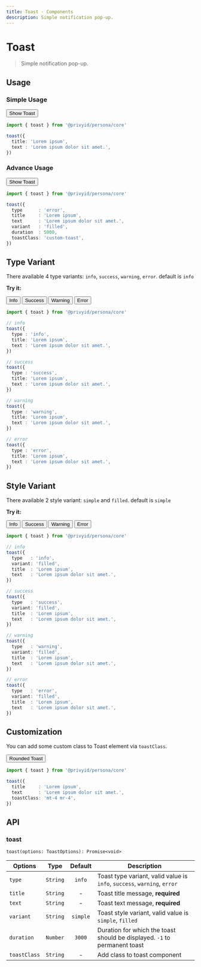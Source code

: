 ```yaml
---
title: Toast · Components
description: Simple notification pop-up.
---
```


<script setup>
  import Button from '../button/Button.vue'
  import Toast from './Toast.vue'
  import toast from '.'
</script>

# Toast

> Simple notification pop-up.

## Usage

### Simple Usage

<div class="flex mt-3">
  <Button color="primary" @click="toast({
    title: 'Lorem ipsum',
    text : 'Lorem ipsum dolor sit amet.',
  })">
    Show Toast
  </Button>
</div>

```ts
import { toast } from '@privyid/persona/core'

toast({
  title: 'Lorem ipsum',
  text : 'Lorem ipsum dolor sit amet.',
})
```

### Advance Usage

<div class="flex mt-3">
  <Button color="primary" @click="toast({
    type      : 'error',
    title     : 'Lorem ipsum',
    text      : 'Lorem ipsum dolor sit amet.',
    variant   : 'filled',
    duration  : 5000,
    toastClass: 'custom-toast',
  })">
    Show Toast
  </Button>
</div>

```ts
import { toast } from '@privyid/persona/core'

toast({
  type      : 'error',
  title     : 'Lorem ipsum',
  text      : 'Lorem ipsum dolor sit amet.',
  variant   : 'filled',
  duration  : 5000,
  toastClass: 'custom-toast',
})
```

## Type Variant

There available 4 type variants: `info`, `success`, `warning`, `error`. default is `info`

<preview class="flex-col items-center space-y-3">
  <Toast type="info" title="Lorem ipsum" text="Lorem ipsum dolor sit amet." />
  <Toast type="success" title="Lorem ipsum" text="Lorem ipsum dolor sit amet." />
  <Toast type="warning" title="Lorem ipsum" text="Lorem ipsum dolor sit amet." />
  <Toast type="error" title="Lorem ipsum" text="Lorem ipsum dolor sit amet." />
</preview>

**Try it:**

<div class="mt-3 space-gap-3">
  <Button color="primary" @click="toast({
    type : 'info',
    title: 'Lorem ipsum',
    text : 'Lorem ipsum dolor sit amet.',
  })">
    Info
  </Button>
  <Button color="success" @click="toast({
    type : 'success',
    title: 'Lorem ipsum',
    text : 'Lorem ipsum dolor sit amet.',
  })">
    Success
  </Button>
  <Button color="warning" @click="toast({
    type : 'warning',
    title: 'Lorem ipsum',
    text : 'Lorem ipsum dolor sit amet.',
  })">
    Warning
  </Button>
  <Button color="danger" @click="toast({
    type : 'error',
    title: 'Lorem ipsum',
    text : 'Lorem ipsum dolor sit amet.',
  })">
    Error
  </Button>
</div>

```ts
import { toast } from '@privyid/persona/core'

// info
toast({
  type : 'info',
  title: 'Lorem ipsum',
  text : 'Lorem ipsum dolor sit amet.',
})

// success
toast({
  type : 'success',
  title: 'Lorem ipsum',
  text : 'Lorem ipsum dolor sit amet.',
})

// warning
toast({
  type : 'warning',
  title: 'Lorem ipsum',
  text : 'Lorem ipsum dolor sit amet.',
})

// error
toast({
  type : 'error',
  title: 'Lorem ipsum',
  text : 'Lorem ipsum dolor sit amet.',
})
```

## Style Variant

There available 2 style variant: `simple` and `filled`. default is `simple`

<preview class="flex-col items-center space-y-3">
  <Toast variant="filled" type="info" title="Lorem ipsum" text="Lorem ipsum dolor sit amet." />
  <Toast variant="filled" type="success" title="Lorem ipsum" text="Lorem ipsum dolor sit amet." />
  <Toast variant="filled" type="warning" title="Lorem ipsum" text="Lorem ipsum dolor sit amet." />
  <Toast variant="filled" type="error" title="Lorem ipsum" text="Lorem ipsum dolor sit amet." />
</preview>

**Try it:**

<div class="mt-3 space-gap-3">
  <Button color="primary" @click="toast({
    type   : 'info',
    variant: 'filled',
    title  : 'Lorem ipsum',
    text   : 'Lorem ipsum dolor sit amet.',
  })">
    Info
  </Button>
  <Button color="success" @click="toast({
    type   : 'success',
    variant: 'filled',
    title  : 'Lorem ipsum',
    text   : 'Lorem ipsum dolor sit amet.',
  })">
    Success
  </Button>
  <Button color="warning" @click="toast({
    type   : 'warning',
    variant: 'filled',
    title  : 'Lorem ipsum',
    text   : 'Lorem ipsum dolor sit amet.',
  })">
    Warning
  </Button>
  <Button color="danger" @click="toast({
    type   : 'error',
    variant: 'filled',
    title  : 'Lorem ipsum',
    text   : 'Lorem ipsum dolor sit amet.',
  })">
    Error
  </Button>
</div>

```ts
import { toast } from '@privyid/persona/core'

// info
toast({
  type   : 'info',
  variant: 'filled',
  title  : 'Lorem ipsum',
  text   : 'Lorem ipsum dolor sit amet.',
})

// success
toast({
  type   : 'success',
  variant: 'filled',
  title  : 'Lorem ipsum',
  text   : 'Lorem ipsum dolor sit amet.',
})

// warning
toast({
  type   : 'warning',
  variant: 'filled',
  title  : 'Lorem ipsum',
  text   : 'Lorem ipsum dolor sit amet.',
})

// error
toast({
  type   : 'error',
  variant: 'filled',
  title  : 'Lorem ipsum',
  text   : 'Lorem ipsum dolor sit amet.',
})
```

## Customization

You can add some custom class to Toast element via `toastClass`.

<div class="mt-3">
  <Button type="" color="primary" @click="toast({
    title     : 'Lorem ipsum',
    text      : 'Lorem ipsum dolor sit amet.',
    toastClass: 'mt-4 mr-4',
  })">
    Rounded Toast
  </Button>
</div>

```ts
import { toast } from '@privyid/persona/core'

toast({
  title     : 'Lorem ipsum',
  text      : 'Lorem ipsum dolor sit amet.',
  toastClass: 'mt-4 mr-4',
})
```

## API

### toast

`toast(options: ToastOptions): Promise<void>`

| Options      |   Type   | Default  | Description                                                               |
|--------------|:--------:|:--------:|---------------------------------------------------------------------------|
| `type`       | `String` |  `info`  | Toast type variant, valid value is `info`, `success`, `warning`, `error`     |
| `title`      | `String` |    -     | Toast title message, **required**                                         |
| `text`       | `String` |    -     | Toast text message, **required**                                          |
| `variant`    | `String` | `simple` | Toast style variant, valid value is `simple`, `filled`                    |
| `duration`   | `Number` |  `3000`  | Duration for which the toast should be displayed. `-1` to permanent toast |
| `toastClass` | `String` |    -     | Add class to toast component                                              |
